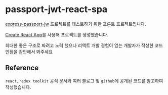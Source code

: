 # passport-jwt-react-spa

[express-passport-jw](https://github.com/hdmun/TIL/tree/main/nodejs-login/express-passport-jwt) 프로젝트를 테스트하기 위한 프론트 프로젝트입니다.

[Create React App](https://github.com/facebook/create-react-app)를 사용해 프로젝트를 생성했습니다.

최대한 좋은 구조로 짜려고 노력 했으나 리액트 개발 경험이 없는 개발자가 작성한 코드인점을 감안해서 봐주세요

## Reference

`react`, `redux toolkit` 공식 문서와 여러 블로그 및 `github`에 공개된 코드를 참고하여 작성했습니다.
